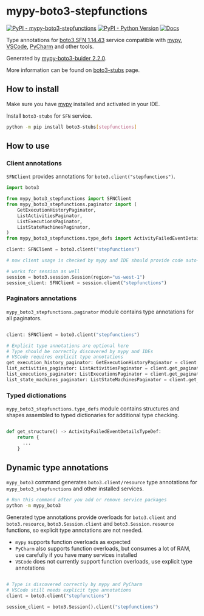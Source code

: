 # mypy-boto3-stepfunctions

[![PyPI - mypy-boto3-stepfunctions](https://img.shields.io/pypi/v/mypy-boto3-stepfunctions.svg?color=blue)](https://pypi.org/project/mypy-boto3-stepfunctions)
[![PyPI - Python Version](https://img.shields.io/pypi/pyversions/mypy-boto3-stepfunctions.svg?color=blue)](https://pypi.org/project/mypy-boto3-stepfunctions)
[![Docs](https://img.shields.io/readthedocs/mypy-boto3-builder.svg?color=blue)](https://mypy-boto3-builder.readthedocs.io/)

Type annotations for
[boto3.SFN 1.14.43](https://boto3.amazonaws.com/v1/documentation/api/1.14.43/reference/services/stepfunctions.html#SFN) service
compatible with [mypy](https://github.com/python/mypy), [VSCode](https://code.visualstudio.com/),
[PyCharm](https://www.jetbrains.com/pycharm/) and other tools.

Generated by [mypy-boto3-buider 2.2.0](https://github.com/vemel/mypy_boto3_builder).

More information can be found on [boto3-stubs](https://pypi.org/project/boto3-stubs/) page.

## How to install

Make sure you have [mypy](https://github.com/python/mypy) installed and activated in your IDE.

Install `boto3-stubs` for `SFN` service.

```bash
python -m pip install boto3-stubs[stepfunctions]
```

## How to use

### Client annotations

`SFNClient` provides annotations for `boto3.client("stepfunctions")`.

```python
import boto3

from mypy_boto3_stepfunctions import SFNClient
from mypy_boto3_stepfunctions.paginator import (
    GetExecutionHistoryPaginator,
    ListActivitiesPaginator,
    ListExecutionsPaginator,
    ListStateMachinesPaginator,
)
from mypy_boto3_stepfunctions.type_defs import ActivityFailedEventDetailsTypeDef, ...

client: SFNClient = boto3.client("stepfunctions")

# now client usage is checked by mypy and IDE should provide code auto-complete

# works for session as well
session = boto3.session.Session(region="us-west-1")
session_client: SFNClient = session.client("stepfunctions")
```

### Paginators annotations

`mypy_boto3_stepfunctions.paginator` module contains type annotations for all paginators.

```python

client: SFNClient = boto3.client("stepfunctions")

# Explicit type annotations are optional here
# Type should be correctly discovered by mypy and IDEs
# VSCode requires explicit type annotations
get_execution_history_paginator: GetExecutionHistoryPaginator = client.get_paginator("get_execution_history")
list_activities_paginator: ListActivitiesPaginator = client.get_paginator("list_activities")
list_executions_paginator: ListExecutionsPaginator = client.get_paginator("list_executions")
list_state_machines_paginator: ListStateMachinesPaginator = client.get_paginator("list_state_machines")
```







### Typed dictionations

`mypy_boto3_stepfunctions.type_defs` module contains structures and shapes assembled
to typed dictionaries for additional type checking.

```python

def get_structure() -> ActivityFailedEventDetailsTypeDef:
    return {
      ...
    }
```


## Dynamic type annotations

`mypy_boto3` command generates `boto3.client/resource` type annotations for
`mypy_boto3_stepfunctions` and other installed services.

```bash
# Run this command after you add or remove service packages
python -m mypy_boto3
```

Generated type annotations provide overloads for `boto3.client` and `boto3.resource`,
`boto3.Session.client` and `boto3.Session.resource` functions,
so explicit type annotations are not needed.

- `mypy` supports function overloads as expected
- `PyCharm` also supports function overloads, but consumes a lot of RAM, use carefully if you have many services installed
- `VSCode` does not currently support function overloads, use explicit type annotations

```python

# Type is discovered correctly by mypy and PyCharm
# VSCode still needs explicit type annotations
client = boto3.client("stepfunctions")

session_client = boto3.Session().client("stepfunctions")
```
